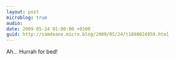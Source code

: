 ```yaml
---
layout: post
microblog: true
audio: 
date: 2009-05-24 01:00:00 +0100
guid: http://samdeane.micro.blog/2009/05/24/t1898024959.html
---
```

Ah... Hurrah for bed!
